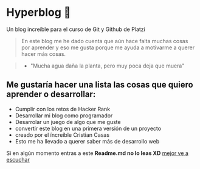 # Hyperblog 🤭
Un blog increíble para el curso de Git y Github de Platzi
>En este blog me he dado cuenta que aún hace falta muchas cosas por aprender y eso me gusta porque me ayuda a motivarme a querer hacer más cosas.

>- "Mucha agua daña la planta, pero muy poca deja que muera"

## Me gustaría hacer una lista las cosas que quiero aprender o desarrollar:

* Cumplir con los retos de Hacker Rank
* Desarrollar mi blog como programador
* Desarrolar un juego de algo que me guste
* convertir este blog en una primera versión de un proyecto
* creado por el íncreible Cristian Casas
* Esto me ha llevado a querer saber más de desarrollo web


Sí en algún momento entras a este **Readme.md no lo leas XD**
[mejor ve a escuchar](https://open.spotify.com/show/7h45VNT5C5NdbgqEegq5YI?si=95bd3cf223e94a42) 
